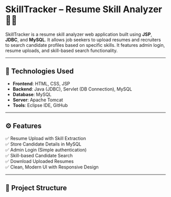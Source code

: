 # SkillTracker – Resume Skill Analyzer 🧠📄

SkillTracker is a resume skill analyzer web application built using **JSP**, **JDBC**, and **MySQL**. It allows job seekers to upload resumes and recruiters to search candidate profiles based on specific skills. It features admin login, resume uploads, and skill-based search functionality.

---

## 🔧 Technologies Used

- **Frontend**: HTML, CSS, JSP
- **Backend**: Java (JDBC), Servlet (DB Connection), MySQL
- **Database**: MySQL
- **Server**: Apache Tomcat
- **Tools**: Eclipse IDE, GitHub

---

## ⚙️ Features

✅ Resume Upload with Skill Extraction  
✅ Store Candidate Details in MySQL  
✅ Admin Login (Simple authentication)  
✅ Skill-based Candidate Search  
✅ Download Uploaded Resumes  
✅ Clean, Modern UI with Responsive Design

---

## 📁 Project Structure


